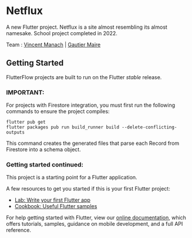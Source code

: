 # Netflux

A new Flutter project.
Netflux is a site almost resembling its almost namesake.
School project completed in 2022.

Team : [Vincent Manach](https://github.com/Vincent-Manach) | [Gautier Maire](https://github.com/ggxm)

## Getting Started

FlutterFlow projects are built to run on the Flutter _stable_ release.

### IMPORTANT:

For projects with Firestore integration, you must first run the following commands to ensure the project compiles:

```
flutter pub get
flutter packages pub run build_runner build --delete-conflicting-outputs
```

This command creates the generated files that parse each Record from Firestore into a schema object.

### Getting started continued:

This project is a starting point for a Flutter application.

A few resources to get you started if this is your first Flutter project:

- [Lab: Write your first Flutter app](https://flutter.dev/docs/get-started/codelab)
- [Cookbook: Useful Flutter samples](https://flutter.dev/docs/cookbook)

For help getting started with Flutter, view our
[online documentation](https://flutter.dev/docs), which offers tutorials,
samples, guidance on mobile development, and a full API reference.
